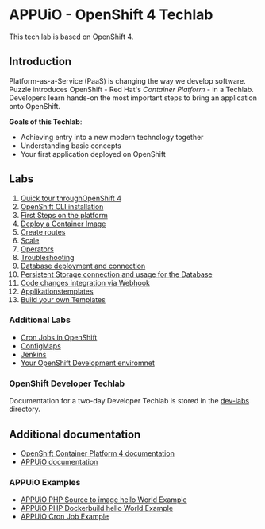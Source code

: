 # APPUiO - OpenShift 4 Techlab

This tech lab is based on OpenShift 4.

## Introduction

Platform-as-a-Service (PaaS) is changing the way we develop software. Puzzle introduces OpenShift - Red Hat's _Container Platform_ - in a Techlab. Developers learn hands-on the most important steps to bring an application onto OpenShift.

__Goals of this Techlab__:

- Achieving entry into a new modern technology together
- Understanding basic concepts
- Your first application deployed on OpenShift

## Labs
1. [Quick tour throughOpenShift 4](labs/01_quicktour.md)
2. [OpenShift CLI installation](labs/02_cli.md)
3. [First Steps on the platform](labs/03_first_steps.md)
4. [Deploy a Container Image](labs/04_deploy_dockerimage.md)
5. [Create routes](labs/05_create_route.md)
6. [Scale](labs/06_scale.md)
7. [Operators](labs/07_operators.md)
8. [Troubleshooting](labs/08_troubleshooting_ops.md)
9. [Database deployment and connection](labs/09_database.md)
10. [Persistent Storage connection and usage for the Database](labs/10_persistent_storage.md)
11. [Code changes integration via Webhook](labs/11_dockerbuild_webhook.md)
12. [Applikationstemplates](labs/12_template.md)
13. [Build your own Templates](labs/13_template_creation.md)

### Additional Labs

- [Cron Jobs in OpenShift](additional-labs/cronjobs_and_jobs.md)
- [ConfigMaps](additional-labs/configmaps.md)
- [Jenkins](additional-labs/jenkins.md)
- [Your OpenShift Development enviromnet](additional-labs/development_environment.md)

### OpenShift Developer Techlab

Documentation for a two-day Developer Techlab is stored in the [dev-labs](dev-labs/) directory.

## Additional documentation

- [OpenShift Container Platform 4 documentation](https://docs.openshift.com/container-platform/latest/welcome/index.html)
- [APPUiO documentation](http://docs.appuio.ch)

### APPUiO Examples

- [APPUiO PHP Source to image hello World Example](https://github.com/appuio/example-php-sti-helloworld)
- [APPUiO PHP Dockerbuild hello World Example](https://github.com/appuio/example-php-docker-helloworld)
- [APPUiO Cron Job Example](https://github.com/appuio/example-cron-traditional)